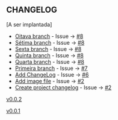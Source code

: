 CHANGELOG
----------------------

[A ser implantada]
* [Oitava branch](https://github.com/fernandopiovezan1/quasar-samples/commit/6237e10c51ec246dfb8dc6a100ec7e37fb40020b) - Issue -> [#8](https://github.com/fernandopiovezan1/quasar-samples/issues/#8)
* [Sétima branch](https://github.com/fernandopiovezan1/quasar-samples/commit/3988782270b02f05c332b64d67431b017fb3f385) - Issue -> [#8](https://github.com/fernandopiovezan1/quasar-samples/issues/#8)
* [Sexta branch](https://github.com/fernandopiovezan1/quasar-samples/commit/9f3435f416917e063d3f54dea190500621287116) - Issue -> [#8](https://github.com/fernandopiovezan1/quasar-samples/issues/#8)
* [Quinta branch](https://github.com/fernandopiovezan1/quasar-samples/commit/5ef841c3f5e55caf28268fa1a39846c9416944cd) - Issue -> [#8](https://github.com/fernandopiovezan1/quasar-samples/issues/#8)
* [Quarta branch](https://github.com/fernandopiovezan1/quasar-samples/commit/9bf49416eff192101cfb60424ab4b864476a85d0) - Issue -> [#8](https://github.com/fernandopiovezan1/quasar-samples/issues/#8)
* [Primeira branch](https://github.com/fernandopiovezan1/quasar-samples/commit/22878c80bfff93d377831618af8878f66bc6e52f) - Issue -> [#7](https://github.com/fernandopiovezan1/quasar-samples/issues/#7)
* [Add ChangeLog](https://github.com/fernandopiovezan1/quasar-samples/commit/7677ae0368db440e6713bc1cd563b937b73b5fcc) - Issue -> [#6](https://github.com/fernandopiovezan1/quasar-samples/issues/#6)
* [Add image file](https://github.com/fernandopiovezan1/quasar-samples/commit/e54e46bf58173b102dda19919a3383d157e036c7) - Issue -> [#2](https://github.com/fernandopiovezan1/quasar-samples/issues/#2)
* [Create project changelog](https://github.com/fernandopiovezan1/quasar-samples/commit/3ce62876cfe72e24331cadb5408051ed7b7adeef) - Issue -> [#2](https://github.com/fernandopiovezan1/quasar-samples/issues/#2)

[v0.0.2](https://github.com/fernandopiovezan1/quasar-samples/releases/tag/v0.0.2)

[v0.0.1](https://github.com/fernandopiovezan1/quasar-samples/releases/tag/v0.0.1)
